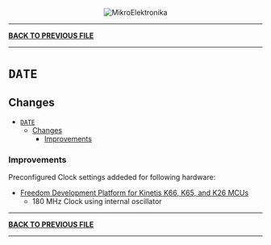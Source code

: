 
<p align="center">
  <img src="http://www.mikroe.com/img/designs/beta/logo_small.png?raw=true" alt="MikroElektronika"/>
</p>

---

**[BACK TO PREVIOUS FILE](../changelog.md)**

---

# `DATE`

## Changes

- [`DATE`](#date)
  - [Changes](#changes)
    + [Improvements](#improvements)

### Improvements

Preconfigured Clock settings addeded for following hardware:

+ [Freedom Development Platform for Kinetis K66, K65, and K26 MCUs](https://www.nxp.com/design/design-center/development-boards-and-designs/general-purpose-mcus/freedom-development-platform-for-kinetis-k66-k65-and-k26-mcus:FRDM-K66F)
  + 180 MHz Clock using internal oscillator

---

**[BACK TO PREVIOUS FILE](../changelog.md)**

---
